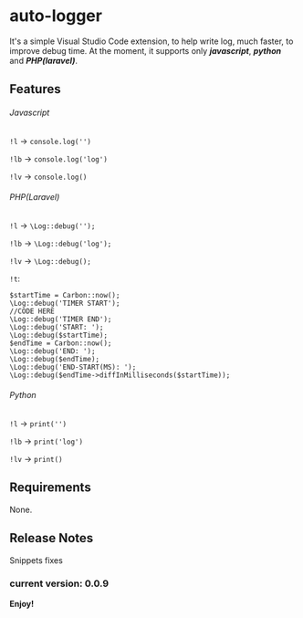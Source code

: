 <!-- https://marketplace.visualstudio.com/items?itemName=PedroRodrigues.auto-logger -->

# auto-logger

It's a simple Visual Studio Code extension, to help write log, much faster, to improve debug time.
At the moment, it supports only ***javascript***, ***python*** and ***PHP(laravel)***.

## Features

###### Javascript
`!l` -> `console.log('')`

`!lb` -> `console.log('log')` 

`!lv` -> `console.log()` 

###### PHP(Laravel)
`!l` -> `\Log::debug('');`

`!lb` -> `\Log::debug('log');` 

`!lv` -> `\Log::debug();` 

`!t`: 
```
$startTime = Carbon::now();
\Log::debug('TIMER START');
//CODE HERE
\Log::debug('TIMER END');
\Log::debug('START: ');
\Log::debug($startTime);
$endTime = Carbon::now();
\Log::debug('END: ');
\Log::debug($endTime);
\Log::debug('END-START(MS): ');
\Log::debug($endTime->diffInMilliseconds($startTime));
```

###### Python
`!l` -> `print('')`

`!lb` -> `print('log')` 

`!lv` -> `print()` 

## Requirements
None.


## Release Notes

Snippets fixes

### current version: 0.0.9


**Enjoy!**


<!--
![!l](https://user-images.githubusercontent.com/61146730/190873585-b47b1d68-65a6-44fe-b7ba-98b190051db6.gif)
-->
<!--
![!lb](https://user-images.githubusercontent.com/61146730/190873604-87259f5c-c1ba-473a-9564-b5d6b34be072.gif)
-->
<!-- 
![!lv](https://user-images.githubusercontent.com/61146730/190873744-fca610f0-4598-4aa7-8416-3e33244e56f8.gif)
-->
